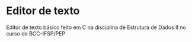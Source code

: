 # Editor de texto
Editor de texto básico feito em C na disciplina de Estrutura de Dados II no curso de BCC-IFSP/PEP
